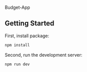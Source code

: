 Budget-App

## Getting Started

First, install package:

```bash
npm install
```

Second, run the development server:

```bash
npm run dev
```